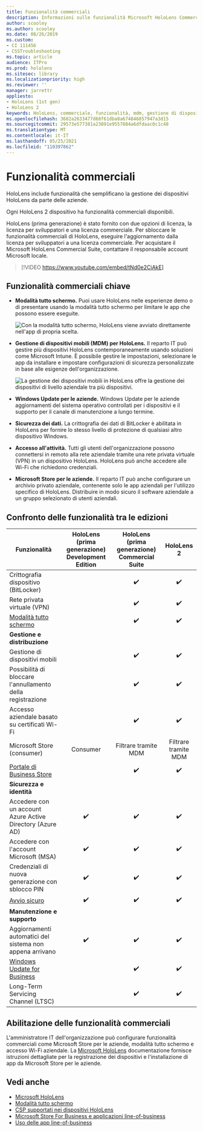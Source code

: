 ```yaml
---
title: Funzionalità commerciali
description: Informazioni sulle funzionalità Microsoft HoloLens Commercial Suite che semplificano la gestione dei dispositivi HoloLens da parte delle aziende.
author: scooley
ms.author: scooley
ms.date: 08/26/2019
ms.custom:
- CI 111456
- CSSTroubleshooting
ms.topic: article
audience: ITPro
ms.prod: hololens
ms.sitesec: library
ms.localizationpriority: high
ms.reviewer: ''
manager: jarrettr
appliesto:
- HoloLens (1st gen)
- HoloLens 2
keywords: HoloLens, commerciale, funzionalità, mdm, gestione di dispositivi mobili, modalità tutto schermo
ms.openlocfilehash: 3682a2633477d68f61dba8a674846857947a3d15
ms.sourcegitcommit: 29573e577381a23891e9557884a6dfdaac0c1c48
ms.translationtype: MT
ms.contentlocale: it-IT
ms.lasthandoff: 05/25/2021
ms.locfileid: "110397862"
---
```

# <a name="commercial-features"></a>Funzionalità commerciali

HoloLens include funzionalità che semplificano la gestione dei dispositivi HoloLens da parte delle aziende.

Ogni HoloLens 2 dispositivo ha funzionalità commerciali disponibili.

HoloLens (prima generazione) è stato fornito con due opzioni di licenza, la licenza per sviluppatori e una licenza commerciale. Per sbloccare le funzionalità commerciali di HoloLens, eseguire l'aggiornamento dalla licenza per sviluppatori a una licenza commerciale. Per acquistare il Microsoft HoloLens Commercial Suite, contattare il responsabile account Microsoft locale.

>[!VIDEO https://www.youtube.com/embed/tNd0e2CiAkE]

## <a name="key-commercial-features"></a>Funzionalità commerciali chiave

- **Modalità tutto schermo.** Puoi usare HoloLens nelle esperienze demo o di presentare usando la modalità tutto schermo per limitare le app che possono essere eseguite.

  ![Con la modalità tutto schermo, HoloLens viene avviato direttamente nell'app di propria scelta.](images/201608-kioskmode-400px.png)

- **Gestione di dispositivi mobili (MDM) per HoloLens.** Il reparto IT può gestire più dispositivi HoloLens contemporaneamente usando soluzioni come Microsoft Intune. È possibile gestire le impostazioni, selezionare le app da installare e impostare configurazioni di sicurezza personalizzate in base alle esigenze dell'organizzazione.

  ![La gestione dei dispositivi mobili in HoloLens offre la gestione dei dispositivi di livello aziendale tra più dispositivi.](images/201608-enterprisemanagement-400px.png)

- **Windows Update per le aziende.** Windows Update per le aziende aggiornamenti del sistema operativo controllati per i dispositivi e il supporto per il canale di manutenzione a lungo termine.
- **Sicurezza dei dati.** La crittografia dei dati di BitLocker è abilitata in HoloLens per fornire lo stesso livello di protezione di qualsiasi altro dispositivo Windows.
- **Accesso all'attività.** Tutti gli utenti dell'organizzazione possono connettersi in remoto alla rete aziendale tramite una rete privata virtuale (VPN) in un dispositivo HoloLens. HoloLens può anche accedere alle Wi-Fi che richiedono credenziali.
- **Microsoft Store per le aziende.** Il reparto IT può anche configurare un archivio privato aziendale, contenente solo le app aziendali per l'utilizzo specifico di HoloLens. Distribuire in modo sicuro il software aziendale a un gruppo selezionato di utenti aziendali.

## <a name="feature-comparison-between-editions"></a>Confronto delle funzionalità tra le edizioni

|Funzionalità |HoloLens (prima generazione) Development Edition |HoloLens (prima generazione) Commercial Suite |HoloLens 2 |
|---|:---:|:---:|:---:|
|Crittografia dispositivo (BitLocker) | |✔️ |✔️ |
|Rete privata virtuale (VPN) | |✔️ |✔️ |
|[Modalità tutto schermo](hololens-kiosk.md) | |✔️ |✔️ |
|**Gestione e distribuzione** | | | |
|Gestione di dispositivi mobili | |✔️ |✔️ |
|Possibilità di bloccare l'annullamento della registrazione | |✔️ |✔️ |
|Accesso aziendale basato su certificati Wi-Fi | |✔️ |✔️ |
|Microsoft Store (consumer) |Consumer |Filtrare tramite MDM |Filtrare tramite MDM |
|[Portale di Business Store](https://docs.microsoft.com/microsoft-store/working-with-line-of-business-apps) | |✔️ |✔️ |
|**Sicurezza e identità** | | | |
|Accedere con un account Azure Active Directory (Azure AD) |✔️ |✔️ |✔️ |
|Accedere con l'account Microsoft (MSA) |✔️ |✔️ |✔️ |
|Credenziali di nuova generazione con sblocco PIN |✔️ |✔️ |✔️ |
|[Avvio sicuro](https://docs.microsoft.com/windows-hardware/design/device-experiences/oem-secure-boot) |✔️ |✔️ |✔️ |
|**Manutenzione e supporto** | | | |
|Aggiornamenti automatici del sistema non appena arrivano |✔️ |✔️ |✔️ |
|[Windows Update for Business](https://docs.microsoft.com/windows/deployment/update/waas-manage-updates-wufb) | |✔️ |✔️ |
|Long-Term Servicing Channel (LTSC) | |✔️ |✔️ |

## <a name="enabling-commercial-features"></a>Abilitazione delle funzionalità commerciali

L'amministratore IT dell'organizzazione può configurare funzionalità commerciali come Microsoft Store per le aziende, modalità tutto schermo e accesso Wi-Fi aziendale. La [Microsoft HoloLens](index.yml) documentazione fornisce istruzioni dettagliate per la registrazione dei dispositivi e l'installazione di app da Microsoft Store per le aziende.

## <a name="see-also"></a>Vedi anche

- [Microsoft HoloLens](index.yml)
- [Modalità tutto schermo](hololens-kiosk.md)
- [CSP supportati nei dispositivi HoloLens](/windows/client-management/mdm/configuration-service-provider-reference#csps-supported-in-hololens-devices)
- [Microsoft Store For Business e applicazioni line-of-business](https://blogs.technet.microsoft.com/sbucci/2016/04/13/windows-store-for-business-and-line-of-business-applications/)
- [Uso delle app line-of-business](/microsoft-store/working-with-line-of-business-apps)

